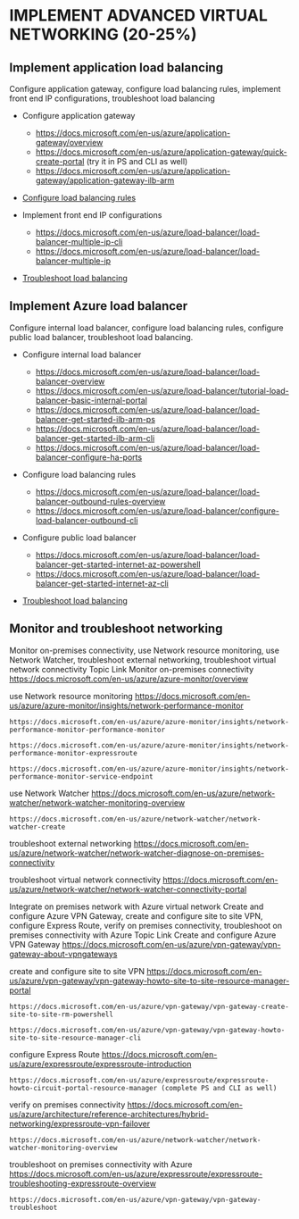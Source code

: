 # IMPLEMENT ADVANCED VIRTUAL NETWORKING (20-25%)
## Implement application load balancing 
Configure application gateway, configure load balancing rules, implement front end IP configurations, troubleshoot load balancing

* Configure application gateway
    * https://docs.microsoft.com/en-us/azure/application-gateway/overview 
    * https://docs.microsoft.com/en-us/azure/application-gateway/quick-create-portal (try it in PS and CLI as well)
    * https://docs.microsoft.com/en-us/azure/application-gateway/application-gateway-ilb-arm 

* [Configure load balancing rules](https://docs.microsoft.com/en-us/azure/application-gateway/application-gateway-ilb-arm) 
* Implement front end IP configurations
    * https://docs.microsoft.com/en-us/azure/load-balancer/load-balancer-multiple-ip-cli
    * https://docs.microsoft.com/en-us/azure/load-balancer/load-balancer-multiple-ip 

* [Troubleshoot load balancing](https://docs.microsoft.com/en-us/azure/application-gateway/application-gateway-diagnostics) 

## Implement Azure load balancer 
Configure internal load balancer, configure load balancing rules, configure public load balancer, troubleshoot load balancing.

* Configure internal load balancer
    * https://docs.microsoft.com/en-us/azure/load-balancer/load-balancer-overview 
    * https://docs.microsoft.com/en-us/azure/load-balancer/tutorial-load-balancer-basic-internal-portal 
    * https://docs.microsoft.com/en-us/azure/load-balancer/load-balancer-get-started-ilb-arm-ps 
    * https://docs.microsoft.com/en-us/azure/load-balancer/load-balancer-get-started-ilb-arm-cli 
    * https://docs.microsoft.com/en-us/azure/load-balancer/load-balancer-configure-ha-ports 

* Configure load balancing rules
    * https://docs.microsoft.com/en-us/azure/load-balancer/load-balancer-outbound-rules-overview
    * https://docs.microsoft.com/en-us/azure/load-balancer/configure-load-balancer-outbound-cli 

* Configure public load balancer
    * https://docs.microsoft.com/en-us/azure/load-balancer/load-balancer-get-started-internet-az-powershell 
    * https://docs.microsoft.com/en-us/azure/load-balancer/load-balancer-get-started-internet-az-cli 

* [Troubleshoot load balancing](https://docs.microsoft.com/en-us/azure/load-balancer/load-balancer-troubleshoot) 


## Monitor and troubleshoot networking 
Monitor on-premises connectivity, use Network resource monitoring, use Network Watcher, troubleshoot external networking, troubleshoot virtual network connectivity
Topic	Link
Monitor on-premises connectivity	https://docs.microsoft.com/en-us/azure/azure-monitor/overview 

use Network resource monitoring	https://docs.microsoft.com/en-us/azure/azure-monitor/insights/network-performance-monitor 

	https://docs.microsoft.com/en-us/azure/azure-monitor/insights/network-performance-monitor-performance-monitor 

	https://docs.microsoft.com/en-us/azure/azure-monitor/insights/network-performance-monitor-expressroute 

	https://docs.microsoft.com/en-us/azure/azure-monitor/insights/network-performance-monitor-service-endpoint 

use Network Watcher	https://docs.microsoft.com/en-us/azure/network-watcher/network-watcher-monitoring-overview 

	https://docs.microsoft.com/en-us/azure/network-watcher/network-watcher-create 

troubleshoot external networking	https://docs.microsoft.com/en-us/azure/network-watcher/network-watcher-diagnose-on-premises-connectivity 

troubleshoot virtual network connectivity	https://docs.microsoft.com/en-us/azure/network-watcher/network-watcher-connectivity-portal 

Integrate on premises network with Azure virtual network 
Create and configure Azure VPN Gateway, create and configure site to site VPN, configure Express Route, verify on premises connectivity, troubleshoot on premises connectivity with Azure
Topic	Link
Create and configure Azure VPN Gateway	https://docs.microsoft.com/en-us/azure/vpn-gateway/vpn-gateway-about-vpngateways 

create and configure site to site VPN	https://docs.microsoft.com/en-us/azure/vpn-gateway/vpn-gateway-howto-site-to-site-resource-manager-portal 

	https://docs.microsoft.com/en-us/azure/vpn-gateway/vpn-gateway-create-site-to-site-rm-powershell 

	https://docs.microsoft.com/en-us/azure/vpn-gateway/vpn-gateway-howto-site-to-site-resource-manager-cli 

configure Express Route	https://docs.microsoft.com/en-us/azure/expressroute/expressroute-introduction 

	https://docs.microsoft.com/en-us/azure/expressroute/expressroute-howto-circuit-portal-resource-manager (complete PS and CLI as well)

verify on premises connectivity	https://docs.microsoft.com/en-us/azure/architecture/reference-architectures/hybrid-networking/expressroute-vpn-failover 

	https://docs.microsoft.com/en-us/azure/network-watcher/network-watcher-monitoring-overview 

troubleshoot on premises connectivity with Azure	https://docs.microsoft.com/en-us/azure/expressroute/expressroute-troubleshooting-expressroute-overview 

	https://docs.microsoft.com/en-us/azure/vpn-gateway/vpn-gateway-troubleshoot 


